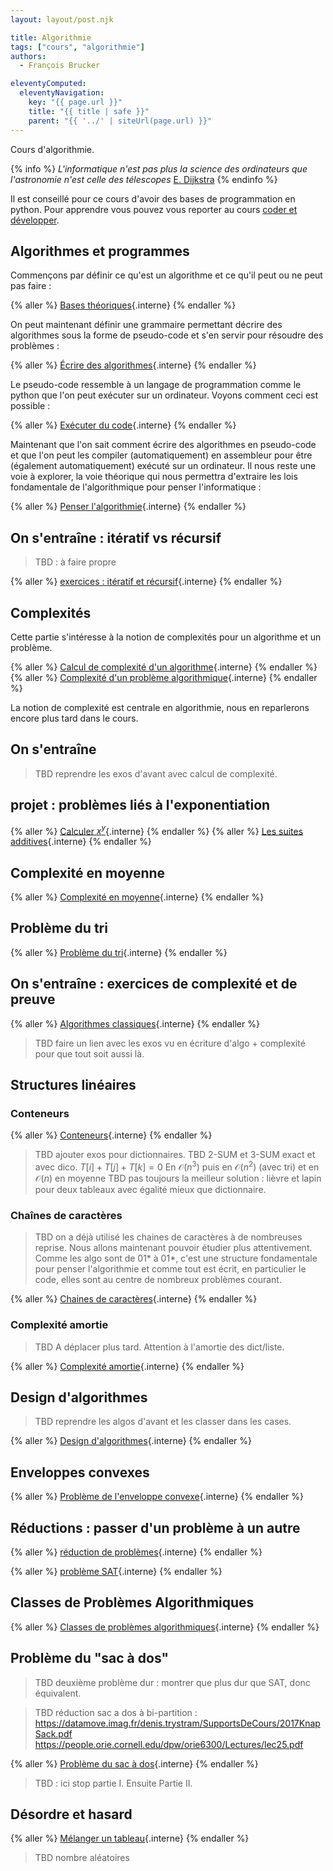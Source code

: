 ```yaml
---
layout: layout/post.njk

title: Algorithmie
tags: ["cours", "algorithmie"]
authors:
  - François Brucker

eleventyComputed:
  eleventyNavigation:
    key: "{{ page.url }}"
    title: "{{ title | safe }}"
    parent: "{{ '../' | siteUrl(page.url) }}"
---
```


Cours d'algorithmie.

{% info %}
_L'informatique n'est pas plus la science des ordinateurs que l'astronomie n'est celle des télescopes_ [E. Dijkstra](https://fr.wikipedia.org/wiki/Edsger_Dijkstra)
{% endinfo %}

Il est conseillé pour ce cours d'avoir des bases de programmation en python. Pour apprendre vous pouvez vous reporter au cours [coder et développer](/cours/coder-et-développer).

## Algorithmes et programmes

Commençons par définir ce qu'est un algorithme et ce qu'il peut ou ne peut pas faire :

{% aller %}
[Bases théoriques](./bases-théoriques){.interne}
{% endaller %}

On peut maintenant définir une grammaire permettant décrire des algorithmes sous la forme de pseudo-code et s'en servir pour résoudre des problèmes :

{% aller %}
[Écrire des algorithmes](./écrire-algorithmes){.interne}
{% endaller %}

Le pseudo-code ressemble à un langage de programmation comme le python que l'on peut exécuter sur un ordinateur. Voyons comment ceci est possible :

{% aller %}
[Exécuter du code](./exécuter-code){.interne}
{% endaller %}

Maintenant que l'on sait comment écrire des algorithmes en pseudo-code et que l'on peut les compiler (automatiquement) en assembleur pour être (également automatiquement) exécuté sur un ordinateur. Il nous reste une voie à explorer, la voie théorique qui nous permettra d'extraire les lois fondamentale de l'algorithmique pour penser l'informatique :

{% aller %}
[Penser l'algorithmie](./penser-algorithmie){.interne}
{% endaller %}

## On s'entraîne : itératif vs récursif

> TBD : à faire propre

{% aller %}
[exercices : itératif et récursif](./projet-itératif-récursif){.interne}
{% endaller %}

## Complexités

Cette partie s'intéresse à la notion de complexités pour un algorithme et un problème.

{% aller %}
[Calcul de complexité d'un algorithme](./complexité-calculs){.interne}
{% endaller %}
{% aller %}
[Complexité d'un problème algorithmique](./complexité-problème){.interne}
{% endaller %}

La notion de complexité est centrale en algorithmie, nous en reparlerons encore plus tard dans le cours.

## On s'entraîne

> TBD reprendre les exos d'avant avec calcul de complexité.

## projet : problèmes liés à l'exponentiation

{% aller %}
[Calculer $x^y$](./projet-exponentiation){.interne}
{% endaller %}
{% aller %}
[Les suites additives](./projet-suite-additive){.interne}
{% endaller %}

## Complexité en moyenne

{% aller %}
[Complexité en moyenne](./complexité-moyenne){.interne}
{% endaller %}

## Problème du tri

{% aller %}
[Problème du tri](./problème-tris){.interne}
{% endaller %}

## On s'entraîne : exercices de complexité et de preuve

{% aller %}
[Algorithmes classiques](./projet-classiques){.interne}
{% endaller %}

> TBD faire un lien avec les exos vu en écriture d'algo + complexité pour que tout soit aussi là.

## Structures linéaires

### Conteneurs

{% aller %}
[Conteneurs](./structure-conteneurs){.interne}
{% endaller %}

> TBD ajouter exos pour dictionnaires.
> TBD 2-SUM et 3-SUM exact et avec dico.
> $T[i] + T[j] + T[k] = 0$
> En $\mathcal{O}(n^3)$ puis en $\mathcal{O}(n^2)$ (avec tri) et en $\mathcal{O}(n)$ en moyenne
> TBD pas toujours la meilleur solution : lièvre et lapin pour deux tableaux avec égalité mieux que dictionnaire.

### Chaînes de caractères

> TBD on a déjà utilisé les chaines de caractères à de nombreuses reprise. Nous allons maintenant pouvoir étudier plus attentivement. Comme les algo sont de 01* à 01*, c'est une structure fondamentale pour penser l'algorithmie et comme tout est écrit, en particulier le code, elles sont au centre de nombreux problèmes courant.

{% aller %}
[Chaines de caractères](./structure-chaine-de-caractères){.interne}
{% endaller %}

### Complexité amortie

> TBD A déplacer plus tard. Attention à l'amortie des dict/liste.

{% aller %}
[Complexité amortie](./complexité-amortie){.interne}
{% endaller %}

## Design d'algorithmes

> TBD reprendre les algos d'avant et les classer dans les cases.

{% aller %}
[Design d'algorithmes](./design-algorithmes){.interne}
{% endaller %}

## Enveloppes convexes

{% aller %}
[Problème de l'enveloppe convexe](./enveloppes-convexes){.interne}
{% endaller %}

## Réductions : passer d'un problème à un autre

{% aller %}
[réduction de problèmes](./problème-réduction){.interne}
{% endaller %}

{% aller %}
[problème SAT](./problème-SAT){.interne}
{% endaller %}

## Classes de Problèmes Algorithmiques

{% aller %}
[Classes de problèmes algorithmiques](./classes-problèmes){.interne}
{% endaller %}

## Problème du "sac à dos"

> TBD deuxième problème dur : montrer que plus dur que SAT, donc équivalent.

> TBD réduction sac a dos à bi-partition : <https://datamove.imag.fr/denis.trystram/SupportsDeCours/2017KnapSack.pdf>
> <https://people.orie.cornell.edu/dpw/orie6300/Lectures/lec25.pdf>

{% aller %}
[Problème du sac à dos](./problème-sac-à-dos){.interne}
{% endaller %}

> TBD : ici stop partie I. Ensuite Partie II.


## Désordre et hasard

{% aller %}
[Mélanger un tableau](./projet-mélange){.interne}
{% endaller %}

> TBD nombre aléatoires
